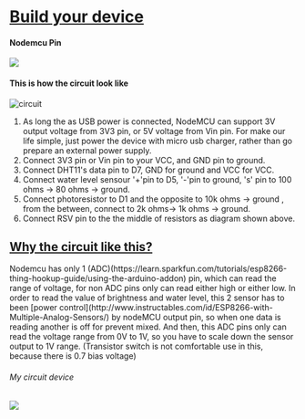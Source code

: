 <h1><ins>Build your device</ins></h1>

<h4> Nodemcu Pin </h4>
<img src="https://github.com/Raydivine/IoT-of-Modern-Agriculture/blob/master/Doc/Image/Data/NodeMCU%20Pin%20Map.png" />

<h4> This is how the circuit look like </h4>
   <img src="https://github.com/Raydivine/IoT-of-Modern-Agriculture/blob/master/Doc/Image/Resources/circuit%20diagram.PNG" alt="circuit" />

1. As long the as USB power is connected, NodeMCU can support 3V output voltage from 3V3 pin, or 5V voltage from Vin pin. For make our life simple, just power the device with micro usb charger, rather than go prepare an external power supply.
2. Connect 3V3 pin or Vin pin to your VCC, and GND pin to ground.
3. Connect DHT11's data pin to D7, GND for ground and VCC for VCC.
4. Connect water level sensour '+'pin to D5, '-'pin to ground, 's' pin to 100 ohms -> 80 ohms -> ground.
5. Connect photoresistor to D1 and the opposite to 10k ohms -> ground , from the between, connect to 2k ohms-> 1k ohms -> ground.
6. Connect RSV pin to the the middle of resistors as diagram shown above.

<h2><ins>Why the circuit like this?</ins></h2>
Nodemcu has only 1 (ADC)(https://learn.sparkfun.com/tutorials/esp8266-thing-hookup-guide/using-the-arduino-addon) pin, which can read the range of voltage, for non ADC pins only can read either high or either low.
In order to read the value of brightness and water level, this 2 sensor has to been [power control](http://www.instructables.com/id/ESP8266-with-Multiple-Analog-Sensors/) by nodeMCU output pin, so when one data is reading another is off for prevent mixed.
And then, this ADC pins only can read the voltage range from 0V to 1V, so you have to scale down the sensor output to 1V range.
(Transistor switch is not comfortable use in this, because there is 0.7 bias voltage)

<h6> My circuit device </h6>
 <img src="https://github.com/Raydivine/IoT-of-Modern-Agriculture/blob/master/Doc/Image/Resources/My%20Circuit.jpg" />
 
 
 
